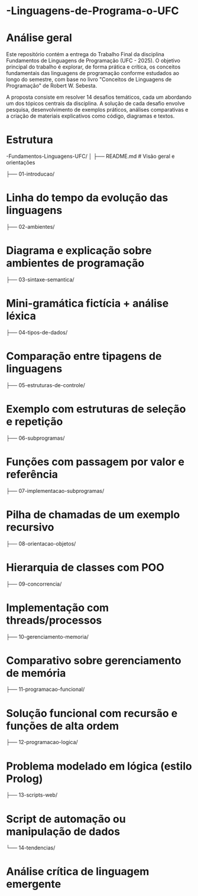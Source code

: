 # -Linguagens-de-Programa-o-UFC

# Análise geral
Este repositório contém a entrega do Trabalho Final da disciplina Fundamentos de Linguagens de Programação (UFC - 2025). O objetivo principal do trabalho é explorar, de forma prática e crítica, os conceitos fundamentais das linguagens de programação conforme estudados ao longo do semestre, com base no livro "Conceitos de Linguagens de Programação" de Robert W. Sebesta.

A proposta consiste em resolver 14 desafios temáticos, cada um abordando um dos tópicos centrais da disciplina. A solução de cada desafio envolve pesquisa, desenvolvimento de exemplos práticos, análises comparativas e a criação de materiais explicativos como código, diagramas e textos.

# Estrutura

-Fundamentos-Linguagens-UFC/
│
├── README.md # Visão geral e orientações

├── 01-introducao/                 
# Linha do tempo da evolução das linguagens

├── 02-ambientes/                  
# Diagrama e explicação sobre ambientes de programação

├── 03-sintaxe-semantica/          
# Mini-gramática fictícia + análise léxica

├── 04-tipos-de-dados/            
# Comparação entre tipagens de linguagens

├── 05-estruturas-de-controle/    
# Exemplo com estruturas de seleção e repetição

├── 06-subprogramas/                 
# Funções com passagem por valor e referência

├── 07-implementacao-subprogramas/   
# Pilha de chamadas de um exemplo recursivo

├── 08-orientacao-objetos/         
# Hierarquia de classes com POO

├── 09-concorrencia/               
# Implementação com threads/processos

├── 10-gerenciamento-memoria/     
# Comparativo sobre gerenciamento de memória

├── 11-programacao-funcional/      
# Solução funcional com recursão e funções de alta ordem

├── 12-programacao-logica/       
# Problema modelado em lógica (estilo Prolog)

├── 13-scripts-web/               
# Script de automação ou manipulação de dados

└── 14-tendencias/                
# Análise crítica de linguagem emergente

